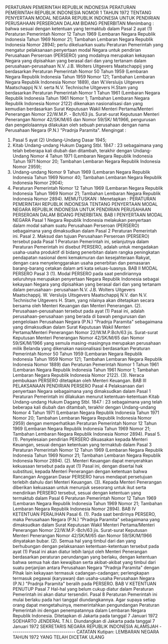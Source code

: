  PERATURAN PEMERINTAH REPUBLIK INDONESIA PERATURAN PEMERINTAH REPUBLIK INDONESIA NOMOR 1 TAHUN 1972 TENTANG PENYERTAAN MODAL NEGARA REPUBLIK INDONESIA UNTUK PENDIRIAN PERUSAHAAN PERSEROAN DALAM BIDANG PENERBITAN
Menimbang :
 bahwa sesuai dengan ketentuan yang termaktub dalam Pasal 2 ayat (1) Peraturan Pemerintah Nomor 12 Tahun 1969 (Lembaran Negara Republik Indonesia Tahun 1969 Nomor 21; Tambahan Lembaran Negara Republik Indonesia Nomor 2894); perlu dikeluarkan suatu Peraturan Pemerintah yang mengatur pelaksanaan penyertaan modal Negara untuk pendirian Perusahaan Perseroan (PERSERO) yang modalnya merupakan kekayaan Negara yang dipisahkan yang berasal dari dan yang tertanam dalam perusahaan-perusahaan N.V. J.B. Wolters Uitgevers Maatschappij yang berdasarkan Peraturan Pemerintah Nomor 50 Tahun 1959 (Lembaran Negara Republik Indonesia Tahun 1959 Nomor 121; Tambahan Lembaran Negara Republik Indonesia Nomor 1889), dan W.Versluijs Uitgevers Maatschappij N.V. serta N.V. Technische Uitgevers H.Stam yang berdasarkan Peraturan Pemerintah Nomor 1 Tahun 1961 (Lembaran Negara Republik Indonesia Tahun 1961 Nomor 1; Tambahan Lembaran Negara Republik Indonesia Nomor 2122) dikenakan nasionalisasi dan yang kemudian berdasarkan Surat Keputusan Wakil Menteri Pertama/Menteri Penerangan Nomor 22/W.M.P. - Bch/63 jis. Surat-surat Keputusan Menteri Penerangan Nomor 42/SK/M/65 dan Nomor 59/SK/ M/1966, pengurusan dan pengelolaannya dilakukan oleh sebuah perusahaan dengan nama Perusahaan Negara (P.N.) "Pradnja Paramita".
Mengingat :

1. Pasal 5 ayat (2) Undang-Undang Dasar 1945;
2. Kitab Undang-undang Hukum Dagang Stbl. 1847 : 23 sebagaimana yang telah beberapa kali diubah dan ditambah, terakhir dengan Undang-Undang Nomor 4 Tahun 1971 (Lembaran Negara Republik Indonesia Tahun 1971 Nomor 20; Tambahan Lembaran Negara Republik Indonesia Nomor 2959);
3. Undang-undang Nomor 9 Tahun 1969 (Lembaran Negara Republik Indonesia Tahun 1969 Nomor 40; Tambahan Lembaran Negara Republik Indonesia Nomor 2904);
4. Peraturan Pemerintah Nomor 12 Tahun 1969 (Lembaran Negara Republik Indonesia Tahun 1969 Nomor 21; Tambahan Lembaran Negara Republik Indonesia Nomor 2894).
MEMUTUSKAN :
 Menetapkan : PERATURAN PEMERINTAH REPUBLIK INDONESIA TENTANG PENYERTAAN MODAL NEGARA REPUBLIK INDONESIA UNTUK PENDIRIAN PERUSAHAAN PERSEROAN DALAM BIDANG PENERBITAN.
BAB I PENYERTAAN MODAL NEGARA
Pasal 1
Negara Republik Indonesia melakukan penyertaan dalam modal saham suatu Perusahaan Perseroan (PERSERO) sebagaimana yang dimaksudkan dalam Pasal 2 Peraturan Pemerintah ini. Pasal 2. Maksud dan tujuan Perusahaan Perseroan (PERSERO) tersebut pada Pasal 1 Peraturan Pemerintah ini, selanjutnya dalam Peraturan Pemerintah ini disebut PERSERO, adalah untuk mengadakan usaha-usaha produktif di bidang penerbitan dalam rangka peningkatan pendapatan nasional demi kemakmuran dan kesejahteraan Rakyat, dengan cara menyelenggarakan usaha penerbitan dan pemasaran barang-barang cetakan dalam arti kata seluas-luasnya.
BAB II MODAL PERSERO
Pasal 3
(1). Modal PERSERO pada saat pendiriannya seluruhnya merupakan penyertaan Negara Republik Indonesia sebagai kekayaan Negara yang dipisahkan yang berasal dari dan yang tertanam dalam perusahaan- perusahaan N.V. J.B. Wolters Uitgevers Maatschappij. W. Versluijs Uitsgevers Maatschappij N.V. dan N.V. Technische Uitgevers H. Stam, yang nilainya akan ditetapkan secara bersama oleh Menteri Keuangan dan Menteri Penerangan.
(2). Perusahaan-perusahaan tersebut pada ayat (1) Pasal ini, adalah perusahaan-perusahaan yang berada di bawah pengurusan dan pengelolaan Perusahaan Negara (P.N.) "Pradnja Paramita" sebagaimana yang dimaksudkan dalam Surat Keputusan Wakil Menteri Pertama/Menteri Penerangan Nomor 22/W.M.P.Bch/63 jis. Surat-surat Keputusan Menteri Penerangan Nomor 42/SK/M/65 dan Nomor 59/SK/M/1966 yang semula masing-masingnya merupakan perusahaan milik Belanda yang dikenakan nasionalisasi berdasarkan Peraturan Pemerintah Nomor 50 Tahun 1959 (Lembaran Negara Republik Indonesia Tahun 1959 Nomor 121; Tambahan Lembaran Negara Republik Indonesia Nomor 1889) dan Peraturan Pemerintah Nomor 1 Tahun 1961 (Lembaran Negara Republik Indonesia Tahun 1961 Nomor 1; Tambahan Lembaran Negara Republik Indonesia Nomor 2122).
(3). Neraca pembukaan PERSERO ditetapkan oleh Menteri Keuangan.
BAB III PELAKSANAAN PENDIRIAN PERSERO
Pasal 4
Pelaksanaan dari penyertaan Negara sebagaimana yang dimaksudkan dalam Pasal 1 Peraturan Pemerintah ini dilakukan menurut ketentuan-ketentuan Kitab Undang-undang Hukum Dagang Stbl. 1847 : 23 sebagaimana yang telah beberapa kali diubah dan ditambah, terakhir dengan Undang-undang Nomor 4 Tahun 1971 (Lembaran Negara Republik Indonesia Tahun 1971 Nomor 20; Tambahan Lembaran Negara Republik Indonesia Nomor 2959) dengan memperhatikan Peraturan Pemerintah Nomor 12 Tahun 1969 (Lembaran Negara Republik Indonesia Tahun 1969 Nomor 21; Tambahan Lembaran Negara Republik Indonesia Nomor 2894). Pasal 5.
(1). Penyelesaian pendirian PERSERO dikuasakan kepada Menteri Keuangan, sesuai dengan ketentuan yang termaktub dalam Pasal 3 Peraturan Pemerintah Nomor 12 Tahun 1969 (Lembaran Negara Republik Indonesia Tahun 1969 Nomor 21; Tambahan Lembaran Negara Republik Indonesia Nomor 2894).
(2). Menteri Keuangan dapat menyerahkan kekuasaan tersebut pada ayat (1) Pasal ini, dengan disertai hak substitusi, kepada Menteri Penerangan dengan ketentuan bahwa Rancangan Anggaran Dasar PERSERO harus mendapat persetujuan terlebih dahulu dari Menteri Keuangan.
(3). Kepada Menteri Penerangan diberikan kekuasaan untuk menunjuk seseorang untuk ikut serta mendirikan PERSERO tersebut, sesuai dengan ketentuan yang termaktub dalam Pasal 6 Peraturan Pemerintah Nomor 12 Tahun 1969 (Lembaran Negara Republik Indonesia Tahun 1969 Nomor 21; Tambahan Lembaran Negara Republik Indonesia Nomor 2894).
BAB IV KETENTUAN PERALIHAN Pasal 6.
(1). Pada saat berdirinya PERSERO, maka Perusahaan Negara (P.N.) "Pradnja Paramita" sebagaimana yang dimaksudkan dalam Surat Keputusan Wakil Menteri Pertama/Menteri Penerangan Nomor 22/W.M.P.-Bch/63 jis. Surat-surat Keputusan Menteri Penerangan Nomor 42/SK/M/65 dan Nomor 59/SK/M/1966 dinyatakan bubar.
(2). Semua hal yang timbul dari dan yang berhubungan dengan pelaksanaan ketentuan-ketentuan tersebut pada ayat (1) Pasal ini akan diatur lebih lanjut oleh Menteri Penerangan berdasarkan peraturan perundangan yang berlaku, dengan ketentuan bahwa semua hak dan kewajiban serta akibat-akibat yang timbul dari suatu perjanjian antara Perusahaan Negara "Pradnja Paramita" dengan Pihak lain kekayaan termasuk cadangan-cadangan; perlengkapan termasuk pegawai (karyawan) dan usaha-usaha Perusahaan Negara (P.N.) "Pradnja Paramita" beralih pada PERSERO.
BAB V KETENTUAN PENUTUP
Pasal 7
Hal-hal yang belum cukup diatur dalam Peraturan Pemerintah ini akan diatur tersendiri.
Pasal 8
Peraturan Pemerintah ini mulai berlaku pada hari tanggal diundangkannya. Agar supaya setiap orang dapat mengetahuinya, memerintahkan pengundangan Peraturan Pemerintah ini dengan penempatannya dalam Lembaran Negara Republik Indonesia. Ditetapkan di Jakarta pada tanggal 7 Januari 1972 SOEHARTO JENDERAL T.N.I. Diundangkan di Jakarta pada tanggal 7 Januari 1972 SEKRETARIS NEGARA REPUBLIK INDONESIA ALAMSJAH -------------------------------- CATATAN Kutipan: LEMBARAN NEGARA TAHUN 1972 YANG TELAH DICETAK ULANG